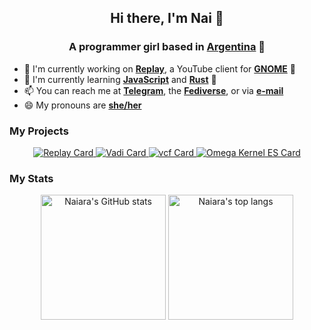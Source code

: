 <div align="center">
  <h2>Hi there, I'm Nai 💖</h2>
  <h3>A programmer girl based in <a href="https://en.wikipedia.org/wiki/Argentina">Argentina</a> 🧉</h3>
</div>

- 🔭 I'm currently working on [**Replay**](https://github.com/naipotato/Replay), a YouTube client for [**GNOME**](https://www.gnome.org) 👣
- 🌱 I'm currently learning [**JavaScript**](https://ecma-international.org/publications-and-standards/standards/ecma-262/) and [**Rust**](https://www.rust-lang.org/) 🦀
- 📫 You can reach me at [**Telegram**](https://t.me/naipotato), the [**Fediverse**](https://transfem.social/@naipotato), or via [**e-mail**](mailto:naiara@naiara.one)
- 😄 My pronouns are [**she/her**](https://pronoun.is/she/her/)

### My Projects

<div align="center">
  <a href="https://github.com/naipotato/Replay">
    <picture>
      <source srcset="https://github-readme-stats.vercel.app/api/pin?username=naipotato&repo=Replay&theme=github_dark_dimmed&bg_color=00000000" media="(prefers-color-scheme: dark)">
      <source srcset="https://github-readme-stats.vercel.app/api/pin?username=naipotato&repo=Replay" media="(prefers-color-scheme: light), (prefers-color-scheme: no-preference)">
      <img src="https://github-readme-stats.vercel.app/api/pin?username=naipotato&repo=Replay" alt="Replay Card">
    </picture>
  </a>

  <a href="https://github.com/naipotato/Vadi">
    <picture>
      <source srcset="https://github-readme-stats.vercel.app/api/pin?username=naipotato&repo=Vadi&theme=github_dark_dimmed&bg_color=00000000" media="(prefers-color-scheme: dark)">
      <source srcset="https://github-readme-stats.vercel.app/api/pin?username=naipotato&repo=Vadi" media="(prefers-color-scheme: light), (prefers-color-scheme: no-preference)">
      <img src="https://github-readme-stats.vercel.app/api/pin?username=naipotato&repo=Vadi" alt="Vadi Card">
    </picture>
  </a>

  <a href="https://github.com/naipotato/vcf">
    <picture>
      <source srcset="https://github-readme-stats.vercel.app/api/pin?username=naipotato&repo=vcf&theme=github_dark_dimmed&bg_color=00000000" media="(prefers-color-scheme: dark)">
      <source srcset="https://github-readme-stats.vercel.app/api/pin?username=naipotato&repo=vcf" media="(prefers-color-scheme: light), (prefers-color-scheme: no-preference)">
      <img src="https://github-readme-stats.vercel.app/api/pin?username=naipotato&repo=vcf" alt="vcf Card">
    </picture>
  </a>

  <a href="https://github.com/naipotato/Omega-Kernel-ES">
    <picture>
      <source srcset="https://github-readme-stats.vercel.app/api/pin?username=naipotato&repo=Omega-Kernel-ES&theme=github_dark_dimmed&bg_color=00000000" media="(prefers-color-scheme: dark)">
      <source srcset="https://github-readme-stats.vercel.app/api/pin?username=naipotato&repo=Omega-Kernel-ES" media="(prefers-color-scheme: light), (prefers-color-scheme: no-preference)">
      <img src="https://github-readme-stats.vercel.app/api/pin?username=naipotato&repo=Omega-Kernel-ES" alt="Omega Kernel ES Card">
    </picture>
  </a>
</div>

### My Stats

<div align="center">
  <picture>
    <source srcset="https://github-readme-stats.vercel.app/api?username=naipotato&show_icons=true&theme=github_dark_dimmed&bg_color=00000000" media="(prefers-color-scheme: dark)">
    <source srcset="https://github-readme-stats.vercel.app/api?username=naipotato&show_icons=true" media="(prefers-color-scheme: light), (prefers-color-scheme: no-preference)">
    <img height="200" src="https://github-readme-stats.vercel.app/api?username=naipotato&show_icons=true" alt="Naiara's GitHub stats">
  </picture>

  <picture>
    <source srcset="https://github-readme-stats.vercel.app/api/top-langs?username=naipotato&langs_count=8&size_weight=0.5&count_weight=0.5&layout=compact&card_width=320&theme=github_dark_dimmed&bg_color=00000000" media="(prefers-color-scheme: dark)">
    <source srcset="https://github-readme-stats.vercel.app/api/top-langs?username=naipotato&langs_count=8&size_weight=0.5&count_weight=0.5&layout=compact&card_width=320" media="(prefers-color-scheme: light), (prefers-color-scheme: no-preference)">
    <img height="200" src="https://github-readme-stats.vercel.app/api/top-langs?username=naipotato&langs_count=8&size_weight=0.5&count_weight=0.5&layout=compact&card_width=320" alt="Naiara's top langs">
  </picture>
</div>
